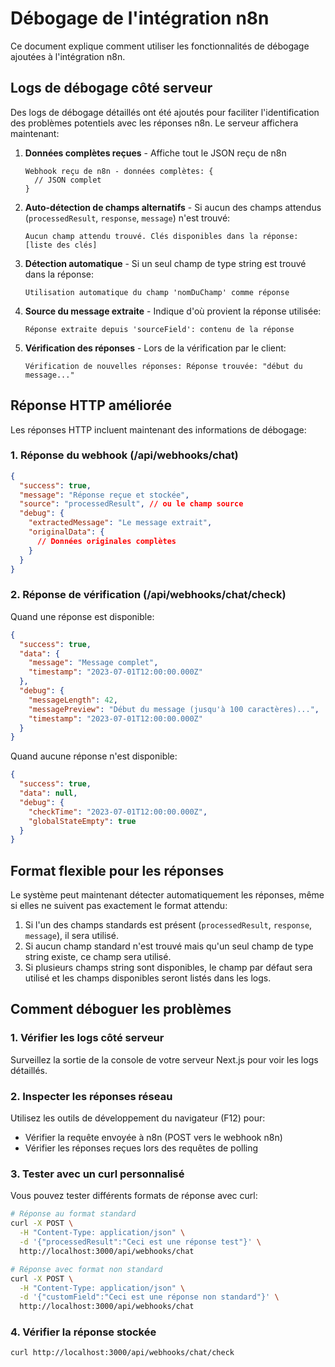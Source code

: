# Débogage de l'intégration n8n

Ce document explique comment utiliser les fonctionnalités de débogage ajoutées à l'intégration n8n.

## Logs de débogage côté serveur

Des logs de débogage détaillés ont été ajoutés pour faciliter l'identification des problèmes potentiels avec les réponses n8n. Le serveur affichera maintenant:

1. **Données complètes reçues** - Affiche tout le JSON reçu de n8n
   ```
   Webhook reçu de n8n - données complètes: {
     // JSON complet
   }
   ```

2. **Auto-détection de champs alternatifs** - Si aucun des champs attendus (`processedResult`, `response`, `message`) n'est trouvé:
   ```
   Aucun champ attendu trouvé. Clés disponibles dans la réponse: [liste des clés]
   ```

3. **Détection automatique** - Si un seul champ de type string est trouvé dans la réponse:
   ```
   Utilisation automatique du champ 'nomDuChamp' comme réponse
   ```

4. **Source du message extraite** - Indique d'où provient la réponse utilisée:
   ```
   Réponse extraite depuis 'sourceField': contenu de la réponse
   ```

5. **Vérification des réponses** - Lors de la vérification par le client:
   ```
   Vérification de nouvelles réponses: Réponse trouvée: "début du message..."
   ```

## Réponse HTTP améliorée

Les réponses HTTP incluent maintenant des informations de débogage:

### 1. Réponse du webhook (/api/webhooks/chat)

```json
{
  "success": true,
  "message": "Réponse reçue et stockée",
  "source": "processedResult", // ou le champ source
  "debug": {
    "extractedMessage": "Le message extrait",
    "originalData": {
      // Données originales complètes
    }
  }
}
```

### 2. Réponse de vérification (/api/webhooks/chat/check)

Quand une réponse est disponible:
```json
{
  "success": true,
  "data": {
    "message": "Message complet",
    "timestamp": "2023-07-01T12:00:00.000Z"
  },
  "debug": {
    "messageLength": 42,
    "messagePreview": "Début du message (jusqu'à 100 caractères)...",
    "timestamp": "2023-07-01T12:00:00.000Z"
  }
}
```

Quand aucune réponse n'est disponible:
```json
{
  "success": true,
  "data": null,
  "debug": {
    "checkTime": "2023-07-01T12:00:00.000Z",
    "globalStateEmpty": true
  }
}
```

## Format flexible pour les réponses

Le système peut maintenant détecter automatiquement les réponses, même si elles ne suivent pas exactement le format attendu:

1. Si l'un des champs standards est présent (`processedResult`, `response`, `message`), il sera utilisé.
2. Si aucun champ standard n'est trouvé mais qu'un seul champ de type string existe, ce champ sera utilisé.
3. Si plusieurs champs string sont disponibles, le champ par défaut sera utilisé et les champs disponibles seront listés dans les logs.

## Comment déboguer les problèmes

### 1. Vérifier les logs côté serveur

Surveillez la sortie de la console de votre serveur Next.js pour voir les logs détaillés.

### 2. Inspecter les réponses réseau

Utilisez les outils de développement du navigateur (F12) pour:
- Vérifier la requête envoyée à n8n (POST vers le webhook n8n)
- Vérifier les réponses reçues lors des requêtes de polling

### 3. Tester avec un curl personnalisé

Vous pouvez tester différents formats de réponse avec curl:

```bash
# Réponse au format standard
curl -X POST \
  -H "Content-Type: application/json" \
  -d '{"processedResult":"Ceci est une réponse test"}' \
  http://localhost:3000/api/webhooks/chat

# Réponse avec format non standard
curl -X POST \
  -H "Content-Type: application/json" \
  -d '{"customField":"Ceci est une réponse non standard"}' \
  http://localhost:3000/api/webhooks/chat
```

### 4. Vérifier la réponse stockée

```bash
curl http://localhost:3000/api/webhooks/chat/check
``` 